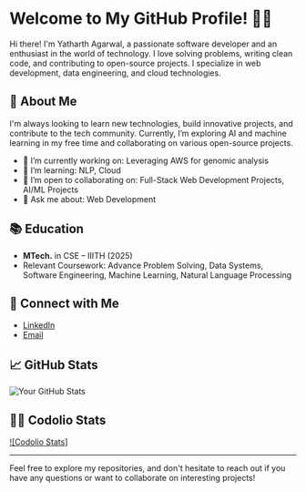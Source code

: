 # Welcome to My GitHub Profile! 👨‍💻

Hi there! I'm Yatharth Agarwal, a passionate software developer and an enthusiast in the world of technology. I love solving problems, writing clean code, and contributing to open-source projects. I specialize in web development, data engineering, and cloud technologies.

## 🚀 About Me
I'm always looking to learn new technologies, build innovative projects, and contribute to the tech community. Currently, I’m exploring AI and machine learning in my free time and collaborating on various open-source projects.

- 🔭 I’m currently working on: Leveraging AWS for genomic analysis
- 🌱 I’m learning: NLP, Cloud
- 👯 I’m open to collaborating on: Full-Stack Web Development Projects, AI/ML Projects
- 💬 Ask me about: Web Development

## 📚 Education
- **MTech.** in CSE – IIITH (2025)
- Relevant Coursework: Advance Problem Solving, Data Systems, Software Engineering, Machine Learning, Natural Language Processing

## 🔗 Connect with Me
- [LinkedIn]([your-linkedin-url](https://www.linkedin.com/in/yatharth-agarwal-280966269/))  
- [Email](yatharthagrawal@gmail.com)

## 📈 GitHub Stats
![Your GitHub Stats](https://github-readme-stats.vercel.app/api?username=yatharthagarwal&show_icons=true&hide_title=true&count_private=true&theme=radical)

## 👨‍💻 Codolio Stats
[![Codolio Stats]]([https://your-codolio-profile-link](https://codolio.com/profile/oxygen_06_05))


---
Feel free to explore my repositories, and don't hesitate to reach out if you have any questions or want to collaborate on interesting projects!

